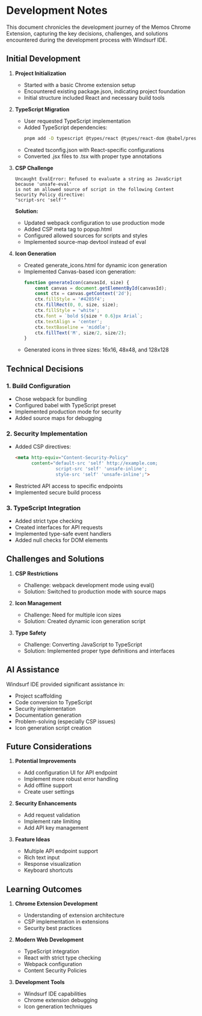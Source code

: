 # Development Notes

This document chronicles the development journey of the Memos Chrome Extension, capturing the key decisions, challenges, and solutions encountered during the development process with Windsurf IDE.

## Initial Development

1. **Project Initialization**
   - Started with a basic Chrome extension setup
   - Encountered existing package.json, indicating project foundation
   - Initial structure included React and necessary build tools

2. **TypeScript Migration**
   - User requested TypeScript implementation
   - Added TypeScript dependencies:
     ```bash
     pnpm add -D typescript @types/react @types/react-dom @babel/preset-typescript
     ```
   - Created tsconfig.json with React-specific configurations
   - Converted .jsx files to .tsx with proper type annotations

3. **CSP Challenge**
   ```
   Uncaught EvalError: Refused to evaluate a string as JavaScript because 'unsafe-eval' 
   is not an allowed source of script in the following Content Security Policy directive: 
   "script-src 'self'"
   ```
   
   **Solution:**
   - Updated webpack configuration to use production mode
   - Added CSP meta tag to popup.html
   - Configured allowed sources for scripts and styles
   - Implemented source-map devtool instead of eval

4. **Icon Generation**
   - Created generate_icons.html for dynamic icon generation
   - Implemented Canvas-based icon generation:
     ```javascript
     function generateIcon(canvasId, size) {
         const canvas = document.getElementById(canvasId);
         const ctx = canvas.getContext('2d');
         ctx.fillStyle = '#4285f4';
         ctx.fillRect(0, 0, size, size);
         ctx.fillStyle = 'white';
         ctx.font = `bold ${size * 0.6}px Arial`;
         ctx.textAlign = 'center';
         ctx.textBaseline = 'middle';
         ctx.fillText('M', size/2, size/2);
     }
     ```
   - Generated icons in three sizes: 16x16, 48x48, and 128x128

## Technical Decisions

### 1. Build Configuration
- Chose webpack for bundling
- Configured babel with TypeScript preset
- Implemented production mode for security
- Added source maps for debugging

### 2. Security Implementation
- Added CSP directives:
  ```html
  <meta http-equiv="Content-Security-Policy" 
        content="default-src 'self' http://example.com; 
                 script-src 'self' 'unsafe-inline'; 
                 style-src 'self' 'unsafe-inline';">
  ```
- Restricted API access to specific endpoints
- Implemented secure build process

### 3. TypeScript Integration
- Added strict type checking
- Created interfaces for API requests
- Implemented type-safe event handlers
- Added null checks for DOM elements

## Challenges and Solutions

1. **CSP Restrictions**
   - Challenge: webpack development mode using eval()
   - Solution: Switched to production mode with source maps

2. **Icon Management**
   - Challenge: Need for multiple icon sizes
   - Solution: Created dynamic icon generation script

3. **Type Safety**
   - Challenge: Converting JavaScript to TypeScript
   - Solution: Implemented proper type definitions and interfaces

## AI Assistance

Windsurf IDE provided significant assistance in:
- Project scaffolding
- Code conversion to TypeScript
- Security implementation
- Documentation generation
- Problem-solving (especially CSP issues)
- Icon generation script creation

## Future Considerations

1. **Potential Improvements**
   - Add configuration UI for API endpoint
   - Implement more robust error handling
   - Add offline support
   - Create user settings

2. **Security Enhancements**
   - Add request validation
   - Implement rate limiting
   - Add API key management

3. **Feature Ideas**
   - Multiple API endpoint support
   - Rich text input
   - Response visualization
   - Keyboard shortcuts

## Learning Outcomes

1. **Chrome Extension Development**
   - Understanding of extension architecture
   - CSP implementation in extensions
   - Security best practices

2. **Modern Web Development**
   - TypeScript integration
   - React with strict type checking
   - Webpack configuration
   - Content Security Policies

3. **Development Tools**
   - Windsurf IDE capabilities
   - Chrome extension debugging
   - Icon generation techniques
